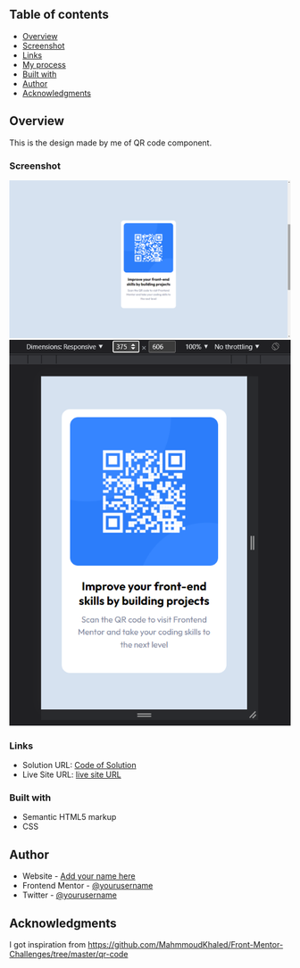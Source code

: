 ## Table of contents

- [Overview](#overview)
- [Screenshot](#screenshot)
- [Links](#links)
- [My process](#my-process)
- [Built with](#built-with)
- [Author](#author)
- [Acknowledgments](#acknowledgments)

## Overview

This is the design made by me of QR code component.

### Screenshot

![Desktop view](./images/Screenshot%20(1).png)
![Mobile view](./images/Screenshot%20(2)-1.png)

### Links

- Solution URL: [Code of Solution](https://abhay6786.github.io/QR-Code--Scanner/)
- Live Site URL: [live site URL](https://abhay6786.github.io/QR-Code--Scanner/)

### Built with

- Semantic HTML5 markup
- CSS

## Author

- Website - [Add your name here](https://www.your-site.com)
- Frontend Mentor - [@yourusername](https://www.frontendmentor.io/profile/yourusername)
- Twitter - [@yourusername](https://www.twitter.com/yourusername)

## Acknowledgments

I got inspiration from https://github.com/MahmmoudKhaled/Front-Mentor-Challenges/tree/master/qr-code

